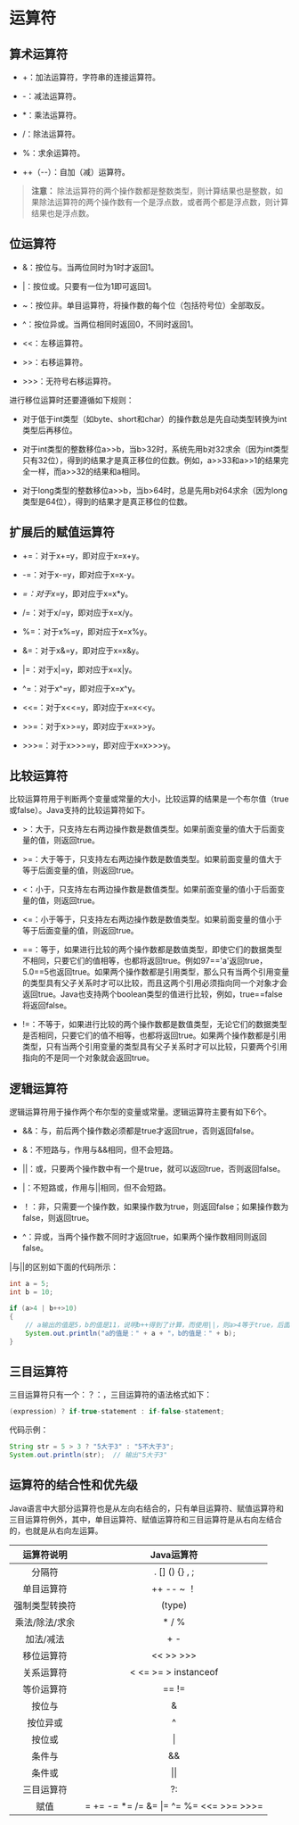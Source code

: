 # 运算符 #  

## 算术运算符 ##  

* +：加法运算符，字符串的连接运算符。

* -：减法运算符。

* *：乘法运算符。

* /：除法运算符。

* %：求余运算符。

* ++（--）：自加（减）运算符。

> **注意：**
> 除法运算符的两个操作数都是整数类型，则计算结果也是整数，如果除法运算符的两个操作数有一个是浮点数，或者两个都是浮点数，则计算结果也是浮点数。  

## 位运算符 ##  

* &：按位与。当两位同时为1时才返回1。

* |：按位或。只要有一位为1即可返回1。

* ~：按位非。单目运算符，将操作数的每个位（包括符号位）全部取反。

* ^：按位异或。当两位相同时返回0，不同时返回1。

* <<：左移运算符。
  
* \>>：右移运算符。

* \>>>：无符号右移运算符。

进行移位运算时还要遵循如下规则：

* 对于低于int类型（如byte、short和char）的操作数总是先自动类型转换为int类型后再移位。

* 对于int类型的整数移位a>>b，当b>32时，系统先用b对32求余（因为int类型只有32位），得到的结果才是真正移位的位数。例如，a>>33和a>>1的结果完全一样，而a>>32的结果和a相同。

* 对于long类型的整数移位a>>b，当b>64时，总是先用b对64求余（因为long类型是64位），得到的结果才是真正移位的位数。  

## 扩展后的赋值运算符 ##  

* +=：对于x+=y，即对应于x=x+y。

* -=：对于x-=y，即对应于x=x-y。

* *=：对于x*=y，即对应于x=x*y。

* /=：对于x/=y，即对应于x=x/y。

* %=：对于x%=y，即对应于x=x%y。

* &=：对于x&=y，即对应于x=x&y。

* |=：对于x|=y，即对应于x=x|y。

* ^=：对于x^=y，即对应于x=x^y。

* <<=：对于x<<=y，即对应于x=x<<y。

* \>>=：对于x>>=y，即对应于x=x>>y。

* \>>>=：对于x>>>=y，即对应于x=x>>>y。  

## 比较运算符 ##  

比较运算符用于判断两个变量或常量的大小，比较运算的结果是一个布尔值（true或false）。Java支持的比较运算符如下。

* \>：大于，只支持左右两边操作数是数值类型。如果前面变量的值大于后面变量的值，则返回true。

* \>=：大于等于，只支持左右两边操作数是数值类型。如果前面变量的值大于等于后面变量的值，则返回true。

* <：小于，只支持左右两边操作数是数值类型。如果前面变量的值小于后面变量的值，则返回true。

* <=：小于等于，只支持左右两边操作数是数值类型。如果前面变量的值小于等于后面变量的值，则返回true。

* ==：等于，如果进行比较的两个操作数都是数值类型，即使它们的数据类型不相同，只要它们的值相等，也都将返回true。例如97=='a'返回true，5.0==5也返回true。如果两个操作数都是引用类型，那么只有当两个引用变量的类型具有父子关系时才可以比较，而且这两个引用必须指向同一个对象才会返回true。Java也支持两个boolean类型的值进行比较，例如，true==false将返回false。  

* !=：不等于，如果进行比较的两个操作数都是数值类型，无论它们的数据类型是否相同，只要它们的值不相等，也都将返回true。如果两个操作数都是引用类型，只有当两个引用变量的类型具有父子关系时才可以比较，只要两个引用指向的不是同一个对象就会返回true。  

## 逻辑运算符 ##  

逻辑运算符用于操作两个布尔型的变量或常量。逻辑运算符主要有如下6个。  

* &&：与，前后两个操作数必须都是true才返回true，否则返回false。

* &：不短路与，作用与&&相同，但不会短路。

* ||：或，只要两个操作数中有一个是true，就可以返回true，否则返回false。

* |：不短路或，作用与||相同，但不会短路。

* ！：非，只需要一个操作数，如果操作数为true，则返回false；如果操作数为false，则返回true。

* ^：异或，当两个操作数不同时才返回true，如果两个操作数相同则返回false。

|与||的区别如下面的代码所示：  

```Java
int a = 5;
int b = 10;

if (a>4 | b++>10)
{
    // a输出的值是5，b的值是11，说明b++得到了计算，而使用||，则a>4等于true，后面的运算则不需要计算。
    System.out.println("a的值是：" + a + "，b的值是：" + b);
}
```  

## 三目运算符 ##  

三目运算符只有一个：？：，三目运算符的语法格式如下：

```Java
(expression) ? if-true-statement : if-false-statement;
```

代码示例：

```Java
String str = 5 > 3 ? "5大于3" : "5不大于3";
System.out.println(str);  // 输出"5大于3"
```  

## 运算符的结合性和优先级 ##  

Java语言中大部分运算符也是从左向右结合的，只有单目运算符、赋值运算符和三目运算符例外，其中，单目运算符、赋值运算符和三目运算符是从右向左结合的，也就是从右向左运算。  

| 运算符说明 | Java运算符|
| :-: | :-: |
| 分隔符 | . [] () {} , ; |
| 单目运算符 | ++ -- ~ ！|
| 强制类型转换符 | (type) |
| 乘法/除法/求余| * / %|
| 加法/减法 | + - |
| 移位运算符 | << >> >>> |
| 关系运算符 | < <= >= > instanceof |
| 等价运算符 | == != |
| 按位与 | & |
| 按位异或 | ^ |
| 按位或 | \| |
| 条件与 | && |
| 条件或 | \|\| |
| 三目运算符 | ?: |
| 赋值 | = += -= *= /= &= \|= ^= %= <<= >>= >>>=|